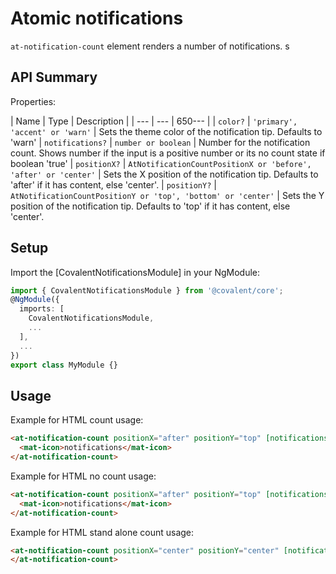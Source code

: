 # Atomic notifications

`at-notification-count` element renders a number of notifications.
s
## API Summary

Properties:

| Name | Type | Description |
| --- | --- | 650--- |
| `color?` | `'primary', 'accent' or 'warn'` | Sets the theme color of the notification tip. Defaults to 'warn'
| `notifications?` | `number or boolean` | Number for the notification count. Shows number if the input is a positive number or its no count state if boolean 'true'
| `positionX?` | `AtNotificationCountPositionX or 'before', 'after' or 'center'` | Sets the X position of the notification tip. Defaults to 'after' if it has content, else 'center'.
| `positionY?` | `AtNotificationCountPositionY or 'top', 'bottom' or 'center'` | Sets the Y position of the notification tip. Defaults to 'top' if it has content, else 'center'.

## Setup

Import the [CovalentNotificationsModule] in your NgModule:

```typescript
import { CovalentNotificationsModule } from '@covalent/core';
@NgModule({
  imports: [
    CovalentNotificationsModule,
    ...
  ],
  ...
})
export class MyModule {}
```

## Usage

Example for HTML count usage:

```html
<at-notification-count positionX="after" positionY="top" [notifications]="1">
  <mat-icon>notifications</mat-icon>
</at-notification-count>
```

 Example for HTML no count usage:

```html
<at-notification-count positionX="after" positionY="top" [notifications]="true">
  <mat-icon>notifications</mat-icon>
</at-notification-count>
```

Example for HTML stand alone count usage:

```html
<at-notification-count positionX="center" positionY="center" [notifications]="1">
</at-notification-count>
```

